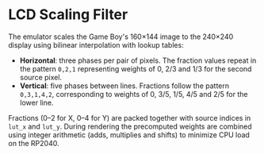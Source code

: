 # LCD Scaling Filter

The emulator scales the Game Boy's 160×144 image to the 240×240 display
using bilinear interpolation with lookup tables:

- **Horizontal**: three phases per pair of pixels. The fraction values
  repeat in the pattern `0,2,1` representing weights of 0, 2/3 and
  1/3 for the second source pixel.
- **Vertical**: five phases between lines. Fractions follow the pattern
  `0,3,1,4,2`, corresponding to weights of 0, 3/5, 1/5, 4/5 and 2/5 for
  the lower line.

Fractions (0–2 for X, 0–4 for Y) are packed together with source indices
in `lut_x` and `lut_y`. During rendering the precomputed weights are
combined using integer arithmetic (adds, multiplies and shifts) to
minimize CPU load on the RP2040.

